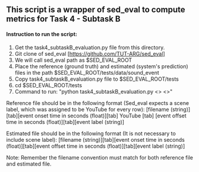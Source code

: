 ## This script is a wrapper of sed_eval to compute metrics for Task 4 - Subtask B

#### Instruction to run the script: 
1. Get the task4_subtaskB_evaluation.py file from this directory. 
2. Git clone of sed_eval [https://github.com/TUT-ARG/sed_eval]
3. We will call sed_eval path as $SED_EVAL_ROOT
4. Place the reference (ground truth) and estimated (system's prediction) files in the path $SED_EVAL_ROOT/tests/data/sound_event
5. Copy task4_subtaskB_evaluation.py file to $SED_EVAL_ROOT/tests
6. cd $SED_EVAL_ROOT/tests
7. Command to run: "python task4_subtaskB_evaluation.py <<reference filename>> <<estimated filename>>"

Reference file should be in the following format (Sed_eval expects a scene label, which was assigned to be YouTube for every row):
[filename (string)][tab][event onset time in seconds (float)][tab] YouTube [tab] [event offset time in seconds (float)][tab][event label (string)]

Estimated file should be in the following format (It is not necessary to include scene label):
[filename (string)][tab][event onset time in seconds (float)][tab][event offset time in seconds (float)][tab][event label (string)]

Note: Remember the filename convention must match for both reference file and estimated file. 
